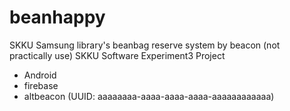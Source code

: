 # beanhappy
SKKU Samsung library's beanbag reserve system by beacon (not practically use)
SKKU Software Experiment3 Project


- Android
- firebase
- altbeacon (UUID: aaaaaaaa-aaaa-aaaa-aaaa-aaaaaaaaaaaa)
